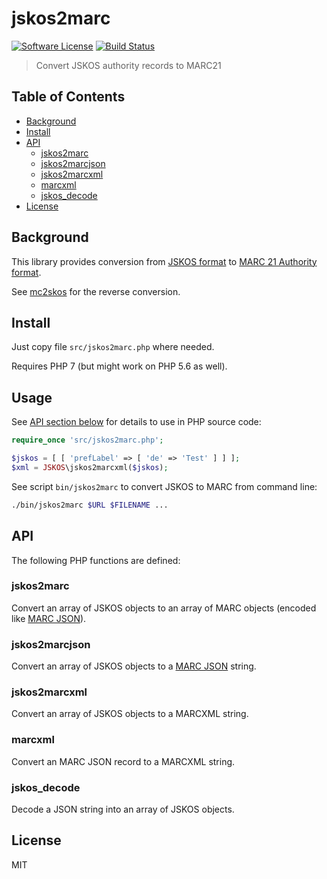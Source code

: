 # jskos2marc

[![Software License](https://img.shields.io/badge/license-MIT-brightgreen.svg?style=flat-square)](LICENSE)
[![Build Status](https://travis-ci.com/gbv/jskos2marc.svg?branch=master)](https://travis-ci.com/gbv/jskos2marc)

> Convert JSKOS authority records to MARC21 

## Table of Contents

- [Background](#background)
- [Install](#install)
- [API](#api)
    - [jskos2marc](#jskos2marc)
    - [jskos2marcjson](#jskos2marcjson)
    - [jskos2marcxml](#jskos2marcxml)
    - [marcxml](#marcxml)
    - [jskos_decode](#jskos_decode)
- [License](#license)

## Background

This library provides conversion from [JSKOS format] to [MARC 21 Authority format].

See [mc2skos](https://github.com/scriptotek/mc2skos) for the reverse conversion.


[JSKOS format]: https://gbv.github.io/jskos/
[MARC 21 Authority format]: http://www.loc.gov/marc/authority/
[MARC JSON]: http://format.gbv.de/marc/json

## Install

Just copy file `src/jskos2marc.php` where needed.

Requires PHP 7 (but might work on PHP 5.6 as well).

## Usage

See [API section below](#api) for details to use in PHP source code:

~~~php
require_once 'src/jskos2marc.php';

$jskos = [ [ 'prefLabel' => [ 'de' => 'Test' ] ] ];
$xml = JSKOS\jskos2marcxml($jskos);
~~~

See script `bin/jskos2marc` to convert JSKOS to MARC from command line:

~~~bash
./bin/jskos2marc $URL $FILENAME ...
~~~

## API

The following PHP functions are defined:

### jskos2marc

Convert an array of JSKOS objects to an array of MARC objects (encoded like [MARC JSON]).

### jskos2marcjson

Convert an array of JSKOS objects to a [MARC JSON] string.

### jskos2marcxml

Convert an array of JSKOS objects to a MARCXML string.

### marcxml

Convert an MARC JSON record to a MARCXML string.

### jskos_decode

Decode a JSON string into an array of JSKOS objects.

## License

MIT
